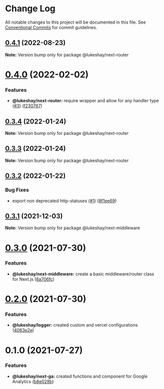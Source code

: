 # Change Log

All notable changes to this project will be documented in this file.
See [Conventional Commits](https://conventionalcommits.org) for commit guidelines.

## [0.4.1](https://github.com/LukeShay/npm/compare/v0.4.0...v0.4.1) (2022-08-23)

**Note:** Version bump only for package @lukeshay/next-router





# [0.4.0](https://github.com/LukeShay/npm/compare/v0.3.4...v0.4.0) (2022-02-02)

### Features

- **@lukeshay/next-router:** require wrapper and allow for any handler type ([#3](https://github.com/LukeShay/npm/issues/3)) ([f230767](https://github.com/LukeShay/npm/commit/f2307674df375539897712d5b83df144a5c0fe06))

## [0.3.4](https://github.com/LukeShay/npm/compare/v0.3.3...v0.3.4) (2022-01-24)

**Note:** Version bump only for package @lukeshay/next-router

## [0.3.3](https://github.com/LukeShay/npm/compare/v0.3.2...v0.3.3) (2022-01-24)

**Note:** Version bump only for package @lukeshay/next-router

## [0.3.2](https://github.com/LukeShay/npm/compare/v0.3.0...v0.3.2) (2022-01-22)

### Bug Fixes

- export non deprecated http-statuses ([#1](https://github.com/LukeShay/npm/issues/1)) ([8f1ee69](https://github.com/LukeShay/npm/commit/8f1ee69221ab2c70af10337ead58eef6b4189995))

## [0.3.1](https://github.com/LukeShay/npm/compare/v0.3.0...v0.3.1) (2021-12-03)

**Note:** Version bump only for package @lukeshay/next-middleware

# [0.3.0](https://github.com/LukeShay/npm/compare/v0.2.0...v0.3.0) (2021-07-30)

### Features

- **@lukeshay/next-middleware:** create a basic middleware/router class for Next.js ([6a706fc](https://github.com/LukeShay/npm/commit/6a706fcbd47a36a36fea46d4889e0f0dbdff800f))

# [0.2.0](https://github.com/LukeShay/npm/compare/v0.1.0...v0.2.0) (2021-07-30)

### Features

- **@lukeshay/logger:** created custom and vercel configurations ([4063e2e](https://github.com/LukeShay/npm/commit/4063e2e9e65d675f7db56d309f90118957f57a1d))

# 0.1.0 (2021-07-27)

### Features

- **@lukeshay/next-ga:** created functions and component for Google Analytics ([b8e028b](https://github.com/LukeShay/npm/commit/b8e028b25e54dbcfd4e14f3ac6bb196d327d73ff))
